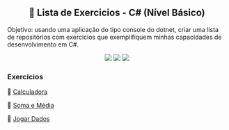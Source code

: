 ## <h2 align="center">:bookmark_tabs: Lista de Exercicios - C# (Nível Básico) </h2>
Objetivo: usando uma aplicação do tipo console do dotnet, criar uma lista de repositórios com exercicios que exemplifiquem minhas capacidades de desenvolvimento em C#.

<p align="center">
  <img src="https://img.shields.io/static/v1?label=.Net&message=framework&color=blue&style=for-the-badge&logo=.Net"/>  
  <img src="https://img.shields.io/static/v1?label=CSharp&message=language&color=blue&style=for-the-badge&logo=CSharp"/>  
  <img src="http://img.shields.io/static/v1?label=STATUS&message=ANDAMENTO&color=yellow&style=for-the-badge"/>
</p>

### Exercicios 

:small_blue_diamond: [Calculadora](https://github.com/viniciusgdfurtado/ExerciciosCSharp/tree/main/Calculadora)

:small_blue_diamond: [Soma e Média](https://github.com/viniciusgdfurtado/ExerciciosCSharp/tree/main/Soma_Media)

:small_blue_diamond: [Jogar Dados](https://github.com/viniciusgdfurtado/ExerciciosCSharp/tree/main/JogarDados)
